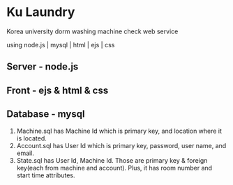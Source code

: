 # Ku Laundry
Korea university dorm washing machine check web service 

using node.js | mysql | html | ejs | css

## Server - node.js

## Front - ejs & html & css

## Database - mysql

1.  Machine.sql has Machine Id which is primary key, and location where it is located.
2.  Account.sql has User Id which is primary key, password, user name, and email.
3.  State.sql has User Id, Machine Id. Those are primary key & foreign key(each from           machine and account).
    Plus, it has room number and start time attributes.
